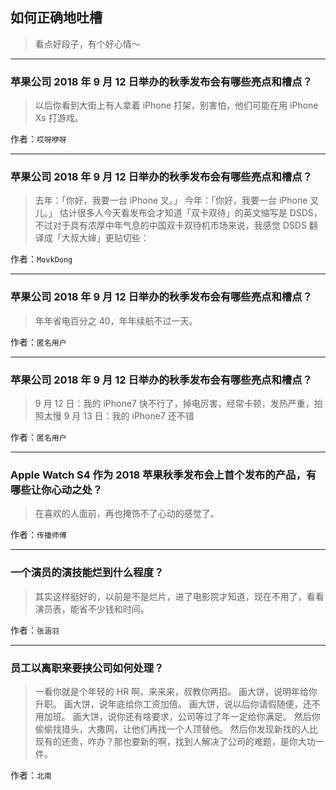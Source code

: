 ## 如何正确地吐槽

> 看点好段子，有个好心情～


 
---

### 苹果公司 2018 年 9 月 12 日举办的秋季发布会有哪些亮点和槽点？

> 以后你看到大街上有人拿着 iPhone 打架，别害怕，他们可能在用 iPhone Xs 打游戏。


作者：`哎呀咿呀`

---

### 苹果公司 2018 年 9 月 12 日举办的秋季发布会有哪些亮点和槽点？

> 去年：「你好，我要一台 iPhone 叉。」
> 今年：「你好，我要一台 iPhone 叉儿。」
> 估计很多人今天看发布会才知道「双卡双待」的英文缩写是 DSDS，不过对于具有浓厚中年气息的中国双卡双待机市场来说，我感觉 DSDS 翻译成「大叔大婶」更贴切些：


作者：`MovkDong`

---

### 苹果公司 2018 年 9 月 12 日举办的秋季发布会有哪些亮点和槽点？

> 年年省电百分之 40，年年续航不过一天。


作者：`匿名用户`

---

### 苹果公司 2018 年 9 月 12 日举办的秋季发布会有哪些亮点和槽点？

> 9 月 12 日：我的 iPhone7 快不行了，掉电厉害，经常卡顿，发热严重，拍照太慢
> 9 月 13 日：我的 iPhone7 还不错


作者：`匿名用户`

---

### Apple Watch S4 作为 2018 苹果秋季发布会上首个发布的产品，有哪些让你心动之处？

> 在喜欢的人面前，再也掩饰不了心动的感觉了。


作者：`传播师傅`

---

### 一个演员的演技能烂到什么程度？

> 其实这样挺好的，以前是不是烂片，进了电影院才知道，现在不用了，看看演员表，能省不少钱和时间。


作者：`张涵羽`

---

### 员工以离职来要挟公司如何处理？

> 一看你就是个年轻的 HR 啊，来来来，叔教你两招。
> 画大饼，说明年给你升职。
> 画大饼，说年底给你工资加倍。
> 画大饼，说以后你请假随便，还不用加班。
> 画大饼，说你还有啥要求，公司等过了年一定给你满足。
> 然后你偷偷找猎头，大撒网，让他们再找一个人顶替他。
> 然后你发现新找的人比现有的还贵，咋办？那也要新的啊，找到人解决了公司的难题，是你大功一件。


作者：`北南`